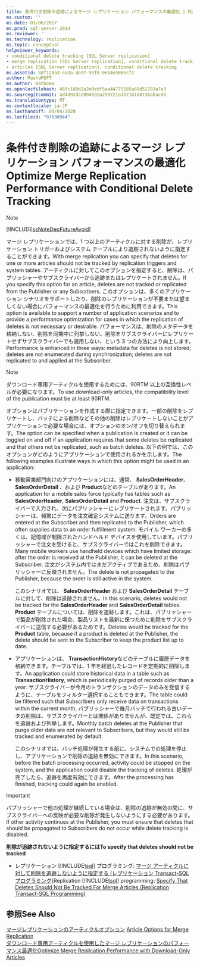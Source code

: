 ```yaml
---
title: 条件付き削除の追跡によるマージ レプリケーション パフォーマンスの最適化 | Microsoft Docs
ms.custom: ''
ms.date: 03/06/2017
ms.prod: sql-server-2014
ms.reviewer: ''
ms.technology: replication
ms.topic: conceptual
helpviewer_keywords:
- conditional delete tracking [SQL Server replication]
- merge replication [SQL Server replication], conditional delete tracking
- articles [SQL Server replication], conditional delete tracking
ms.assetid: 58f120a3-ea3a-4e97-93f0-0eb4e580ecf2
author: MashaMSFT
ms.author: mathoma
ms.openlocfilehash: 46fc189d2a2e0ebf5ea44775585a69d52783a7e3
ms.sourcegitcommit: ad4d92dce894592a259721a1571b1d8736abacdb
ms.translationtype: MT
ms.contentlocale: ja-JP
ms.lasthandoff: 08/04/2020
ms.locfileid: "87630944"
---
```

# <a name="optimize-merge-replication-performance-with-conditional-delete-tracking"></a><span data-ttu-id="f2208-102">条件付き削除の追跡によるマージ レプリケーション パフォーマンスの最適化</span><span class="sxs-lookup"><span data-stu-id="f2208-102">Optimize Merge Replication Performance with Conditional Delete Tracking</span></span>
    
> [!NOTE]  
>  [!INCLUDE[ssNoteDepFutureAvoid](../../../includes/ssnotedepfutureavoid-md.md)]  
  
 <span data-ttu-id="f2208-103">マージ レプリケーションでは、1 つ以上のアーティクルに対する削除が、レプリケーション トリガーおよびシステム テーブルにより追跡されないように指定することができます。</span><span class="sxs-lookup"><span data-stu-id="f2208-103">With merge replication you can specify that deletes for one or more articles should not be tracked by replication triggers and system tables.</span></span> <span data-ttu-id="f2208-104">アーティクルに対してこのオプションを指定すると、削除は、パブリッシャーやサブスクライバーから追跡またはレプリケートされません。</span><span class="sxs-lookup"><span data-stu-id="f2208-104">If you specify this option for an article, deletes are not tracked or replicated from the Publisher or any Subscribers.</span></span> <span data-ttu-id="f2208-105">このオプションは、多くのアプリケーション シナリオをサポートしたり、削除のレプリケーションが不要または望ましくない場合にパフォーマンスの最適化を行うために利用できます。</span><span class="sxs-lookup"><span data-stu-id="f2208-105">This option is available to support a number of application scenarios and to provide a performance optimization for cases in which the replication of deletes is not necessary or desirable.</span></span> <span data-ttu-id="f2208-106">パフォーマンスは、削除のメタデータを格納しない、削除を同期中に列挙しない、削除をサブスクライバーにレプリケートせずサブスクライバーでも適用しない、という 3 つの方法により向上します。</span><span class="sxs-lookup"><span data-stu-id="f2208-106">Performance is enhanced in three ways: metadata for deletes is not stored; deletes are not enumerated during synchronization; deletes are not replicated to and applied at the Subscriber.</span></span>  
  
> [!NOTE]  
>  <span data-ttu-id="f2208-107">ダウンロード専用アーティクルを使用するためには、90RTM 以上の互換性レベルが必要になります。</span><span class="sxs-lookup"><span data-stu-id="f2208-107">To use download-only articles, the compatibility level of the publication must be at least 90RTM.</span></span>  
  
 <span data-ttu-id="f2208-108">オプションはパブリケーションを作成する際に指定できます。一部の削除をレプリケートし、バッチによる削除などその他の削除はレプリケートしないことがアプリケーションで必要な場合には、オプションのオン/オフを切り替えられます。</span><span class="sxs-lookup"><span data-stu-id="f2208-108">The option can be specified when a publication is created or it can be toggled on and off if an application requires that some deletes be replicated and that others not be replicated, such as batch deletes.</span></span> <span data-ttu-id="f2208-109">以下の例では、このオプションがどのようにアプリケーションで使用されるかを示します。</span><span class="sxs-lookup"><span data-stu-id="f2208-109">The following examples illustrate ways in which this option might be used in an application:</span></span>  
  
-   <span data-ttu-id="f2208-110">移動営業部門向けのアプリケーションには、通常、 **SalesOrderHeader**、 **SalesOrderDetail** 、および **Product**などのテーブルがあります。</span><span class="sxs-lookup"><span data-stu-id="f2208-110">An application for a mobile sales force typically has tables such as **SalesOrderHeader**, **SalesOrderDetail** and **Product**.</span></span> <span data-ttu-id="f2208-111">注文は、サブスクライバーで入力され、次にパブリッシャーにレプリケートされます。パブリッシャーは、頻繁にデータを注文確定システムに送ります。</span><span class="sxs-lookup"><span data-stu-id="f2208-111">Orders are entered at the Subscriber and then replicated to the Publisher, which often supplies data to an order fulfillment system.</span></span> <span data-ttu-id="f2208-112">モバイル ワーカーの多くは、記憶域が制限されたハンドヘルド デバイスを使用しています。パブリッシャーで注文を受けると、サブスクライバーではこれを削除できます。</span><span class="sxs-lookup"><span data-stu-id="f2208-112">Many mobile workers use handheld devices which have limited storage: after the order is received at the Publisher, it can be deleted at the Subscriber.</span></span> <span data-ttu-id="f2208-113">注文がシステム内ではまだアクティブであるため、削除はパブリッシャーに反映されません。</span><span class="sxs-lookup"><span data-stu-id="f2208-113">The delete is not propagated to the Publisher, because the order is still active in the system.</span></span>  
  
     <span data-ttu-id="f2208-114">このシナリオでは、 **SalesOrderHeader** および **SalesOrderDetail** テーブルに対して、削除は追跡されません。</span><span class="sxs-lookup"><span data-stu-id="f2208-114">In this scenario, deletes would not be tracked for the **SalesOrderHeader** and **SalesOrderDetail** tables.</span></span> <span data-ttu-id="f2208-115">**Product** テーブルについては、削除を追跡します。これは、パブリッシャーで製品が削除された場合、製品リストを最新に保つために削除をサブスクライバーに送信する必要があるためです。</span><span class="sxs-lookup"><span data-stu-id="f2208-115">Deletes would be tracked for the **Product** table, because if a product is deleted at the Publisher, the delete should be sent to the Subscriber to keep the product list up to date.</span></span>  
  
-   <span data-ttu-id="f2208-116">アプリケーションは、 **TransactionHistory**などのテーブルに履歴データを格納できます。テーブルでは、1 年を経過したレコードを定期的に削除します。</span><span class="sxs-lookup"><span data-stu-id="f2208-116">An application could store historical data in a table such as **TransactionHistory**, which is periodically purged of records older than a year.</span></span> <span data-ttu-id="f2208-117">サブスクライバーが今月のトランザクションのデータのみを受信するように、テーブルをフィルター選択することもできます。</span><span class="sxs-lookup"><span data-stu-id="f2208-117">The table could be filtered such that Subscribers only receive data on transactions within the current month.</span></span> <span data-ttu-id="f2208-118">パブリッシャーで毎月バッチで行われる古いデータの削除は、サブスクライバーとは関係がありませんが、既定では、これらを追跡および列挙します。</span><span class="sxs-lookup"><span data-stu-id="f2208-118">Monthly batch deletes at the Publisher that purge older data are not relevant to Subscribers, but they would still be tracked and enumerated by default.</span></span>  
  
     <span data-ttu-id="f2208-119">このシナリオでは、バッチ処理が発生する前に、システムでの処理を停止し、アプリケーションで削除の追跡を無効にできます。</span><span class="sxs-lookup"><span data-stu-id="f2208-119">In this scenario, before the batch processing occurred, activity could be stopped on the system, and the application could disable the tracking of deletes.</span></span> <span data-ttu-id="f2208-120">処理が完了したら、追跡を再度有効にできます。</span><span class="sxs-lookup"><span data-stu-id="f2208-120">After the processing has finished, tracking could again be enabled.</span></span>  
  
> [!IMPORTANT]  
>  <span data-ttu-id="f2208-121">パブリッシャーで他の処理が継続している場合は、削除の追跡が無効の間に、サブスクライバーへの反映が必要な削除が発生しないようにする必要があります。</span><span class="sxs-lookup"><span data-stu-id="f2208-121">If other activity continues at the Publisher, you must ensure that deletes that should be propagated to Subscribers do not occur while delete tracking is disabled.</span></span>  
  
 <span data-ttu-id="f2208-122">**削除が追跡されないように指定するには**</span><span class="sxs-lookup"><span data-stu-id="f2208-122">**To specify that deletes should not be tracked**</span></span>  
  
-   <span data-ttu-id="f2208-123">レプリケーション [!INCLUDE[tsql](../../../includes/tsql-md.md)] プログラミング: [マージ アーティクルに対して削除を追跡しないように指定する &#40;レプリケーション Transact-SQL プログラミング&#41;](..//publish/specify-merge-replication-properties.md#tracking-deletes)</span><span class="sxs-lookup"><span data-stu-id="f2208-123">Replication [!INCLUDE[tsql](../../../includes/tsql-md.md)] programming: [Specify That Deletes Should Not Be Tracked For Merge Articles &#40;Replication Transact-SQL Programming&#41;](..//publish/specify-merge-replication-properties.md#tracking-deletes)</span></span>  
  
## <a name="see-also"></a><span data-ttu-id="f2208-124">参照</span><span class="sxs-lookup"><span data-stu-id="f2208-124">See Also</span></span>  
 <span data-ttu-id="f2208-125">[マージレプリケーションのアーティクルオプション](article-options-for-merge-replication.md) </span><span class="sxs-lookup"><span data-stu-id="f2208-125">[Article Options for Merge Replication](article-options-for-merge-replication.md) </span></span>  
 [<span data-ttu-id="f2208-126">ダウンロード専用アーティクルを使用したマージ レプリケーションのパフォーマンス最適化</span><span class="sxs-lookup"><span data-stu-id="f2208-126">Optimize Merge Replication Performance with Download-Only Articles</span></span>](optimize-merge-replication-performance-with-download-only-articles.md)  
  
  
